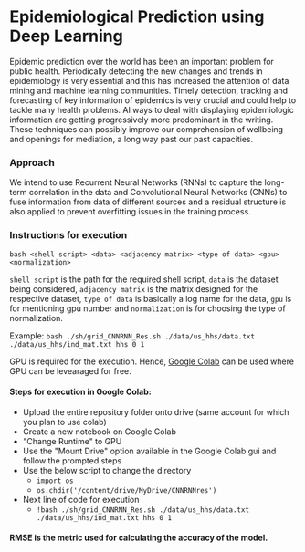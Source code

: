 # Epidemiological Prediction using Deep Learning

Epidemic prediction over the world has been an important problem for public health. Periodically detecting the new changes and trends in epidemiology is very essential and this has increased the attention of data mining and machine learning communities. Timely detection, tracking and forecasting of key information of epidemics is very crucial and could help to tackle many health problems.
AI ways to deal with displaying epidemiologic information are getting progressively more predominant in the writing. These techniques can possibly improve our comprehension of wellbeing and openings for mediation, a long way past our past capacities.

### Approach

We intend to use Recurrent Neural Networks (RNNs) to capture the long-term correlation in the data and Convolutional Neural Networks (CNNs) to fuse information from data of different sources and a residual structure is also applied to prevent overfitting issues in the training process.

### Instructions for execution

```bash <shell script> <data> <adjacency matrix> <type of data> <gpu> <normalization>```

```shell script``` is the path for the required shell script, ```data``` is the dataset being considered, ```adjacency matrix``` is the matrix designed for the respective dataset, ```type of data``` is basically a log name for the data, ```gpu``` is for mentioning gpu number and ```normalization``` is for choosing the type of normalization.

Example: ```bash ./sh/grid_CNNRNN_Res.sh ./data/us_hhs/data.txt ./data/us_hhs/ind_mat.txt hhs 0 1```

GPU is required for the execution. Hence, [Google Colab](https://colab.research.google.com/) can be used where GPU can be levearaged for free.

#### Steps for execution in Google Colab:
* Upload the entire repository folder onto drive (same account for which you plan to use colab)
* Create a new notebook on Google Colab
* "Change Runtime" to GPU
* Use the "Mount Drive" option available in the Google Colab gui and follow the prompted steps
* Use the below script to change the directory
  * ```import os```
  * ```os.chdir('/content/drive/MyDrive/CNNRNNres')```
* Next line of code for execution
  * ```!bash ./sh/grid_CNNRNN_Res.sh ./data/us_hhs/data.txt ./data/us_hhs/ind_mat.txt hhs 0 1```
  
#### RMSE is the metric used for calculating the accuracy of the model.
